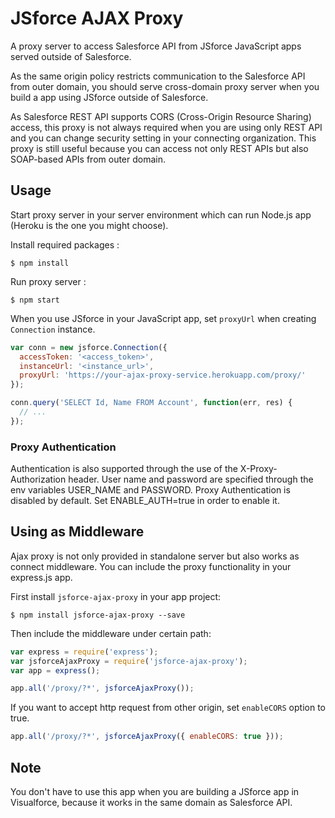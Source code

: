 # JSforce AJAX Proxy

A proxy server to access Salesforce API from JSforce JavaScript apps served outside of Salesforce.

As the same origin policy restricts communication to the Salesforce API from outer domain,
you should serve cross-domain proxy server when you build a app using JSforce outside of Salesforce.

As Salesforce REST API supports CORS (Cross-Origin Resource Sharing) access, this proxy is not always required when you are using only REST API and you can change security setting in your connecting organization. This proxy is still useful because you can access not only REST APIs but also SOAP-based APIs from outer domain.

## Usage

Start proxy server in your server environment which can run Node.js app (Heroku is the one you might choose).

Install required packages :

```
$ npm install
```

Run proxy server :

```
$ npm start
```

When you use JSforce in your JavaScript app, set `proxyUrl` when creating `Connection` instance.

```javascript
var conn = new jsforce.Connection({
  accessToken: '<access_token>',
  instanceUrl: '<instance_url>',
  proxyUrl: 'https://your-ajax-proxy-service.herokuapp.com/proxy/'
});

conn.query('SELECT Id, Name FROM Account', function(err, res) {
  // ...
});
```

### Proxy Authentication

Authentication is also supported through the use of the X-Proxy-Authorization header. User name and password are specified through the env variables USER_NAME and PASSWORD. Proxy Authentication is disabled by default. Set ENABLE_AUTH=true in order to enable it.

## Using as Middleware

Ajax proxy is not only provided in standalone server but also works as connect middleware.
You can include the proxy functionality in your express.js app.

First install `jsforce-ajax-proxy` in your app project:

```
$ npm install jsforce-ajax-proxy --save
```

Then include the middleware under certain path:

```javascript
var express = require('express');
var jsforceAjaxProxy = require('jsforce-ajax-proxy');
var app = express();

app.all('/proxy/?*', jsforceAjaxProxy());
```

If you want to accept http request from other origin, set `enableCORS` option to true.

```javascript
app.all('/proxy/?*', jsforceAjaxProxy({ enableCORS: true }));
```


## Note

You don't have to use this app when you are building a JSforce app in Visualforce,
because it works in the same domain as Salesforce API.
